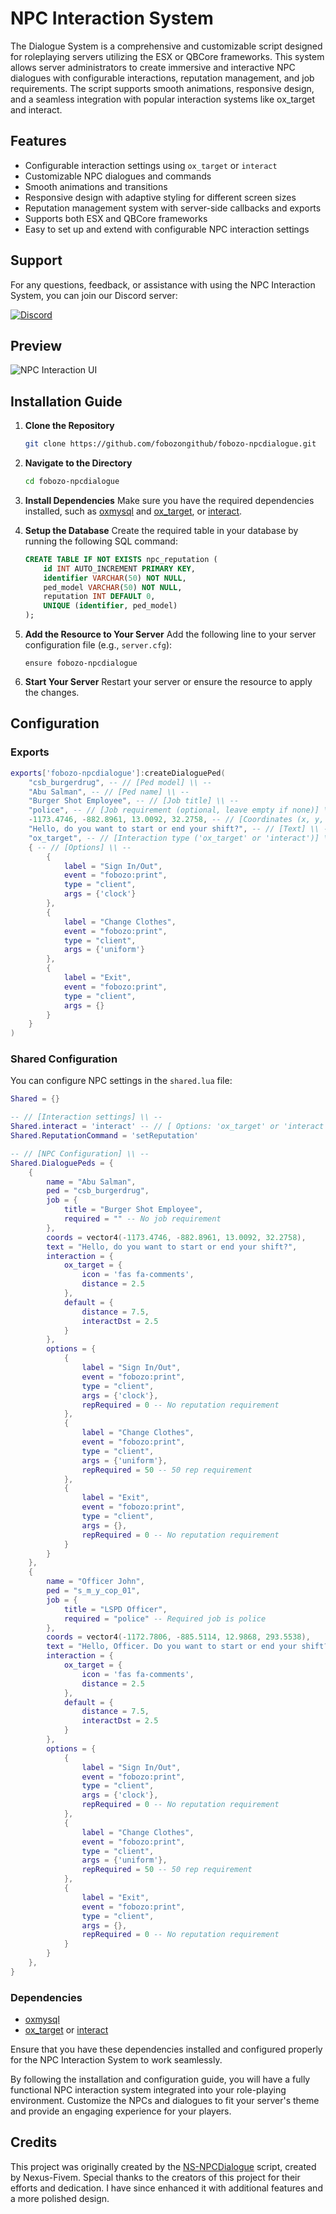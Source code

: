 
# NPC Interaction System

The Dialogue System is a comprehensive and customizable script designed for roleplaying servers utilizing the ESX or QBCore frameworks. This system allows server administrators to create immersive and interactive NPC dialogues with configurable interactions, reputation management, and job requirements. The script supports smooth animations, responsive design, and a seamless integration with popular interaction systems like ox_target and interact.

## Features
- Configurable interaction settings using `ox_target` or `interact`
- Customizable NPC dialogues and commands
- Smooth animations and transitions
- Responsive design with adaptive styling for different screen sizes
- Reputation management system with server-side callbacks and exports
- Supports both ESX and QBCore frameworks
- Easy to set up and extend with configurable NPC interaction settings

## Support

For any questions, feedback, or assistance with using the NPC Interaction System, you can join our Discord server:

[![Discord](https://img.shields.io/discord/1131142366204530769?color=7289da&label=Discord&logo=discord&logoColor=white)](https://discord.gg/9wsVqqgCVz)

## Preview
![NPC Interaction UI](https://media.discordapp.net/attachments/1239968782890434684/1240263972389785620/image.png?ex=6645ed56&is=66449bd6&hm=a6651fd47552bd14899c9640f743b16e5602fc45157785f84fcaebd670182af7&=&format=webp&quality=lossless&width=1387&height=662)

## Installation Guide

1. **Clone the Repository**
    ```sh
    git clone https://github.com/fobozongithub/fobozo-npcdialogue.git
    ```

2. **Navigate to the Directory**
    ```sh
    cd fobozo-npcdialogue
    ```

3. **Install Dependencies**
    Make sure you have the required dependencies installed, such as [oxmysql](https://github.com/overextended/oxmysql) and [ox_target](https://github.com/overextended/ox_target), or [interact](https://github.com/darktrovx/interact).

4. **Setup the Database**
    Create the required table in your database by running the following SQL command:
    ```sql
    CREATE TABLE IF NOT EXISTS npc_reputation (
        id INT AUTO_INCREMENT PRIMARY KEY,
        identifier VARCHAR(50) NOT NULL,
        ped_model VARCHAR(50) NOT NULL,
        reputation INT DEFAULT 0,
        UNIQUE (identifier, ped_model)
    );
    ```

5. **Add the Resource to Your Server**
    Add the following line to your server configuration file (e.g., `server.cfg`):
    ```plaintext
    ensure fobozo-npcdialogue
    ```

6. **Start Your Server**
    Restart your server or ensure the resource to apply the changes.


## Configuration

### Exports

```lua
exports['fobozo-npcdialogue']:createDialoguePed(
    "csb_burgerdrug", -- // [Ped model] \\ --
    "Abu Salman", -- // [Ped name] \\ --
    "Burger Shot Employee", -- // [Job title] \\ --
    "police", -- // [Job requirement (optional, leave empty if none)] \\ --
    -1173.4746, -882.8961, 13.0092, 32.2758, -- // [Coordinates (x, y, z, w)] \\ --
    "Hello, do you want to start or end your shift?", -- // [Text] \\ --
    "ox_target", -- // [Interaction type ('ox_target' or 'interact')] \\ --
    { -- // [Options] \\ --
        {
            label = "Sign In/Out",
            event = "fobozo:print", 
            type = "client", 
            args = {'clock'} 
        },
        {
            label = "Change Clothes",
            event = "fobozo:print", 
            type = "client", 
            args = {'uniform'} 
        },
        {
            label = "Exit",
            event = "fobozo:print", 
            type = "client", 
            args = {} 
        }
    }
)
```

### Shared Configuration
You can configure NPC settings in the `shared.lua` file:

```lua
Shared = {}

-- // [Interaction settings] \\ --
Shared.interact = 'interact' -- // [ Options: 'ox_target' or 'interact' ]
Shared.ReputationCommand = 'setReputation'

-- // [NPC Configuration] \\ --
Shared.DialoguePeds = {
    {
        name = "Abu Salman",
        ped = "csb_burgerdrug",
        job = {
            title = "Burger Shot Employee",
            required = "" -- No job requirement
        },
        coords = vector4(-1173.4746, -882.8961, 13.0092, 32.2758),
        text = "Hello, do you want to start or end your shift?",
        interaction = {
            ox_target = {
                icon = 'fas fa-comments',
                distance = 2.5
            },
            default = {
                distance = 7.5,
                interactDst = 2.5
            }
        },
        options = {
            {
                label = "Sign In/Out",
                event = "fobozo:print", 
                type = "client", 
                args = {'clock'},
                repRequired = 0 -- No reputation requirement
            },
            {
                label = "Change Clothes",
                event = "fobozo:print", 
                type = "client", 
                args = {'uniform'},
                repRequired = 50 -- 50 rep requirement
            },
            {
                label = "Exit",
                event = "fobozo:print", 
                type = "client", 
                args = {},
                repRequired = 0 -- No reputation requirement
            }
        }
    },
    {
        name = "Officer John",
        ped = "s_m_y_cop_01",
        job = {
            title = "LSPD Officer",
            required = "police" -- Required job is police
        },
        coords = vector4(-1172.7806, -885.5114, 12.9868, 293.5538),
        text = "Hello, Officer. Do you want to start or end your shift?",
        interaction = {
            ox_target = {
                icon = 'fas fa-comments',
                distance = 2.5
            },
            default = {
                distance = 7.5,
                interactDst = 2.5
            }
        },
        options = {
            {
                label = "Sign In/Out",
                event = "fobozo:print", 
                type = "client", 
                args = {'clock'},
                repRequired = 0 -- No reputation requirement
            },
            {
                label = "Change Clothes",
                event = "fobozo:print", 
                type = "client", 
                args = {'uniform'},
                repRequired = 50 -- 50 rep requirement
            },
            {
                label = "Exit",
                event = "fobozo:print", 
                type = "client", 
                args = {},
                repRequired = 0 -- No reputation requirement
            }
        }
    },
}
```

### Dependencies
- [oxmysql](https://github.com/overextended/oxmysql)
- [ox_target](https://github.com/overextended/ox_target) or [interact](https://github.com/darktrovx/interact)

Ensure that you have these dependencies installed and configured properly for the NPC Interaction System to work seamlessly.

By following the installation and configuration guide, you will have a fully functional NPC interaction system integrated into your role-playing environment. Customize the NPCs and dialogues to fit your server's theme and provide an engaging experience for your players.

## Credits
This project was originally created by the [NS-NPCDialogue](https://github.com/Nexus-Fivem/ns-npcdialogue?tab=MIT-1-ov-file) script, created by Nexus-Fivem. Special thanks to the creators of this project for their efforts and dedication. I have since enhanced it with additional features and a more polished design.
